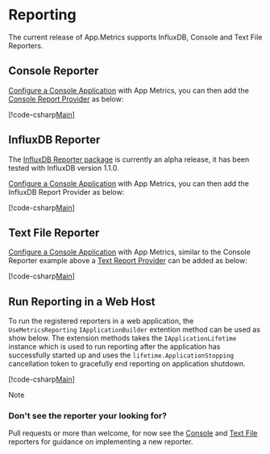 # Reporting

The current release of App.Metrics supports InfluxDB, Console and Text File Reporters.

## Console Reporter

[Configure a Console Application](../intro.md#configuring-a-console-application) with App Metrics, you can then add the [Console Report Provider](https://www.nuget.org/packages/App.Metrics.Extensions.Reporting.Console/) as below:

[!code-csharp[Main](../../src/samples/AppMetrics.Startup.CodeSnippets/MetricsProgram.cs?highlight=30,31,32,33,18)]

## InfluxDB Reporter

The [InfluxDB Reporter package](https://www.nuget.org/packages/App.Metrics.Extensions.Reporting.InfluxDB/) is currently an alpha release, it has been tested with InfluxDB version 1.1.0.

[Configure a Console Application](../intro.md#configuring-a-console-application) with App Metrics, you can then add the InfluxDB Report Provider as below:

[!code-csharp[Main](../../src/samples/App.Metrics.Extensions.Reporting.Code.Snippets/InfluxDBReporterSetup.cs)]

## Text File Reporter

[Configure a Console Application](../intro.md#configuring-a-console-application) with App Metrics, similar to the Console Reporter example above a [Text Report Provider](https://www.nuget.org/packages/App.Metrics.Extensions.Reporting.TextFile/) can be added as below:

[!code-csharp[Main](../../src/samples/App.Metrics.Extensions.Reporting.Code.Snippets/TextFileReporterSetup.cs)]

## Run Reporting in a Web Host

To run the registered reporters in a web application, the `UseMetricsReporting` `IApplicationBuilder` extention method can be used as show below. The extension methods takes the `IApplicationLifetime` instance which is used to run reporting after the application has successfully started up and uses the `lifetime.ApplicationStopping` cancellation token to gracefully end reporting on application shutdown.

[!code-csharp[Main](../../src/samples/AppMetrics.Startup.CodeSnippets/StartupWithReporting.cs?highlight=11)]

> [!NOTE]
> ### Don't see the reporter your looking for?
> Pull requests or more than welcome, for now see the [Console](https://github.com/alhardy/AppMetrics/tree/master/src/App.Metrics.Extensions.Reporting.Console) and [Text File](https://github.com/alhardy/AppMetrics/tree/master/src/App.Metrics.Extensions.Reporting.TextFile) reporters for guidance on implementing a new reporter.